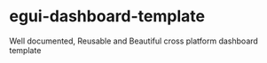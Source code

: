 # egui-dashboard-template
Well documented, Reusable and Beautiful cross platform dashboard template

